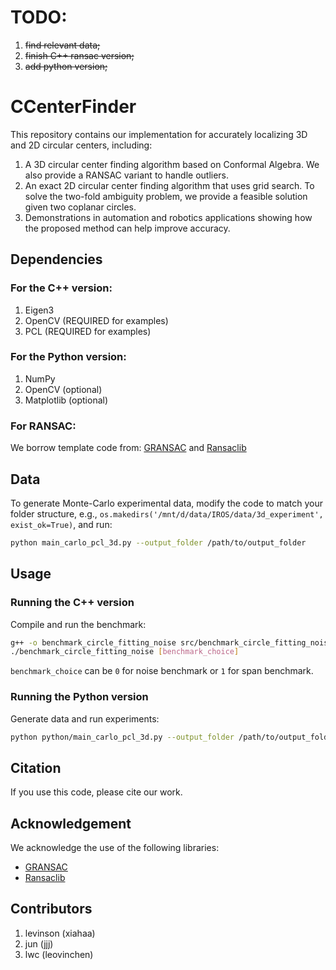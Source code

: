 # TODO:
1. ~~find relevant data;~~
2. ~~finish C++ ransac version;~~
3. ~~add python version;~~

# CCenterFinder

This repository contains our implementation for accurately localizing 3D and 2D circular centers, including:

1. A 3D circular center finding algorithm based on Conformal Algebra. We also provide a RANSAC variant to handle outliers.
2. An exact 2D circular center finding algorithm that uses grid search. To solve the two-fold ambiguity problem, we provide a feasible solution given two coplanar circles.
3. Demonstrations in automation and robotics applications showing how the proposed method can help improve accuracy.

## Dependencies

### For the C++ version:
1. Eigen3
2. OpenCV (REQUIRED for examples)
3. PCL (REQUIRED for examples)

### For the Python version:
1. NumPy
2. OpenCV (optional)
3. Matplotlib (optional)

### For RANSAC:
We borrow template code from: [GRANSAC](https://github.com/drsrinathsridhar/GRANSAC/tree/master) and [Ransaclib](https://github.com/tsattler/RansacLib/tree/master)

## Data

To generate Monte-Carlo experimental data, modify the code to match your folder structure, e.g., `os.makedirs('/mnt/d/data/IROS/data/3d_experiment', exist_ok=True)`, and run:
```bash
python main_carlo_pcl_3d.py --output_folder /path/to/output_folder
```

## Usage

### Running the C++ version
Compile and run the benchmark:
```bash
g++ -o benchmark_circle_fitting_noise src/benchmark_circle_fitting_noise.cpp -I/path/to/eigen -I/path/to/opencv -I/path/to/pcl -L/path/to/libs -lopencv_core -lopencv_imgproc -lopencv_highgui -lpcl_common -lpcl_io -lpcl_segmentation
./benchmark_circle_fitting_noise [benchmark_choice]
```
`benchmark_choice` can be `0` for noise benchmark or `1` for span benchmark.

### Running the Python version
Generate data and run experiments:
```bash
python python/main_carlo_pcl_3d.py --output_folder /path/to/output_folder
```

## Citation

If you use this code, please cite our work.

## Acknowledgement

We acknowledge the use of the following libraries:
- [GRANSAC](https://github.com/drsrinathsridhar/GRANSAC/tree/master)
- [Ransaclib](https://github.com/tsattler/RansacLib/tree/master)

## Contributors
1. levinson (xiahaa)
2. jun (jjj)
3. lwc (leovinchen)
